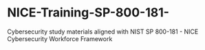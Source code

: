 # NICE-Training-SP-800-181-
Cybersecurity study materials aligned with NIST SP 800-181 - NICE Cybersecurity Workforce Framework
